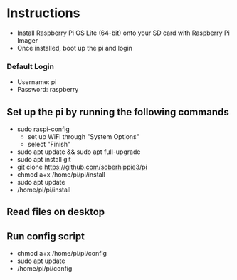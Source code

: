 # Instructions
  - Install Raspberry Pi OS Lite (64-bit) onto your SD card with Raspberry Pi Imager
  - Once installed, boot up the pi and login

### Default Login
  - Username: pi
  - Password: raspberry

## Set up the pi by running the following commands
  - sudo raspi-config
    - set up WiFi through "System Options"
    - select "Finish"
  - sudo apt update && sudo apt full-upgrade
  - sudo apt install git
  - git clone https://github.com/soberhippie3/pi
  - chmod a+x /home/pi/pi/install
  - sudo apt update
  - /home/pi/pi/install

## Read files on desktop

## Run config script
  - chmod a+x /home/pi/pi/config
  - sudo apt update
  - /home/pi/pi/config

